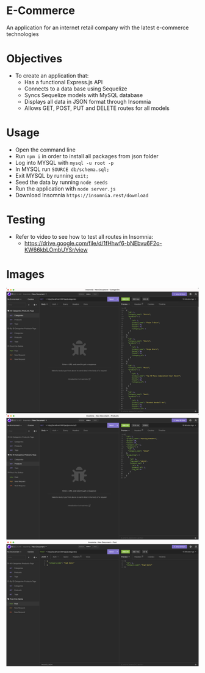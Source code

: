 # E-Commerce 
An application for an internet retail company with the latest e-commerce technologies

# Objectives 
-   To create an application that:
    - Has a functional Express.js API
    - Connects to a data base using Sequelize
    - Syncs Sequelize models with MySQL database
    - Displays all data in JSON format through Insomnia 
    - Allows GET, POST, PUT and DELETE routes for all models

# Usage
- Open the command line
- Run `npm i` in order to install all packages from json folder
- Log into MYSQL with `mysql -u root -p`
- In MYSQL run `SOURCE db/schema.sql;`
- Exit MYSQL by running `exit;`
- Seed the data by running `node seeds`
- Run the application with `node server.js`
- Download Insomnia `https://insomnia.rest/download`

# Testing
- Refer to video to see how to test all routes in Insomnia:
    - https://drive.google.com/file/d/1fHhwf6-bNEbvu6F2o-KW66kbLOmbUYSr/view

# Images
![1](./assets/images/1.png)
![2](./assets/images/2.png)
![3](./assets/images/3.png)